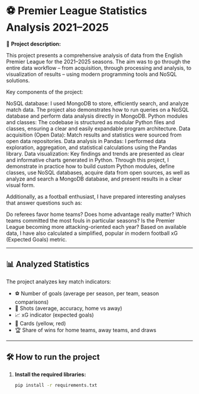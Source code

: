 # ⚽ Premier League Statistics Analysis 2021–2025

📌 **Project description:**  

This project presents a comprehensive analysis of data from the English Premier League for the 2021–2025 seasons. The aim was to go through the entire data workflow – from acquisition, through processing and analysis, to visualization of results – using modern programming tools and NoSQL solutions.

Key components of the project:

NoSQL database: I used MongoDB to store, efficiently search, and analyze match data. The project also demonstrates how to run queries on a NoSQL database and perform data analysis directly in MongoDB.
Python modules and classes: The codebase is structured as modular Python files and classes, ensuring a clear and easily expandable program architecture.
Data acquisition (Open Data): Match results and statistics were sourced from open data repositories.
Data analysis in Pandas: I performed data exploration, aggregation, and statistical calculations using the Pandas library.
Data visualization: Key findings and trends are presented as clear and informative charts generated in Python.
Through this project, I demonstrate in practice how to build custom Python modules, define classes, use NoSQL databases, acquire data from open sources, as well as analyze and search a MongoDB database, and present results in a clear visual form.

Additionally, as a football enthusiast, I have prepared interesting analyses that answer questions such as:

Do referees favor home teams?
Does home advantage really matter?
Which teams committed the most fouls in particular seasons?
Is the Premier League becoming more attacking-oriented each year?
Based on available data, I have also calculated a simplified, popular in modern football xG (Expected Goals) metric.

---

## 📊 Analyzed Statistics

The project analyzes key match indicators:

- ⚽ Number of goals (average per season, per team, season comparisons)
- 🎯 Shots (average, accuracy, home vs away)
- 📈 xG indicator (expected goals)
- 🚩 Cards (yellow, red)
- 🏆 Share of wins for home teams, away teams, and draws

---

## 🛠️ How to run the project

1. **Install the required libraries:**
   ```bash
   pip install -r requirements.txt
